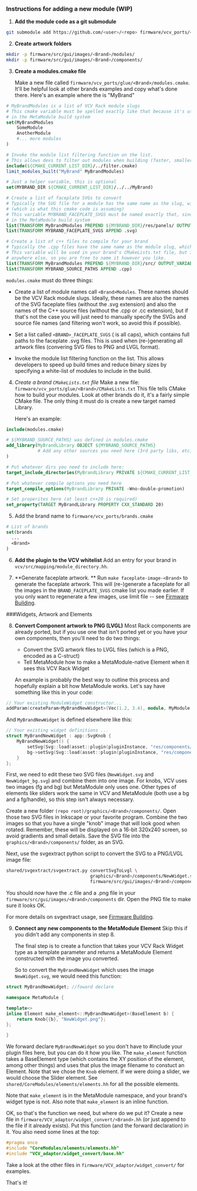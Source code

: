 ### Instructions for adding a new module (WIP)

1) **Add the module code as a git submodule**

```bash
git submodule add https://github.com/<user>/<repo> firmware/vcv_ports/<Brand>
```

2) **Create artwork folders**

```bash
mkdir -p firmware/src/gui/images/<Brand>/modules/
mkdir -p firmware/src/gui/images/<Brand>/components/
```

3) **Create a modules.cmake file**

   Make a new file called `firmware/vcv_ports/glue/<Brand>/modules.cmake`.
   It'll be helpful look at other brands examples and copy what's done there.
   Here's an example where the <Brand> is "MyBrand"

```cmake
# MyBrandModules is a list of VCV Rack module slugs
# This cmake variable must be spelled exactly like that because it's used
# in the MetaModule build system
set(MyBrandModules
    SomeModule
    AnotherModule
    #... more modules
)

# Invoke the module list filtering function on the list.
# This allows devs to filter out modules when building (faster, smaller binaries)
include(${CMAKE_CURRENT_LIST_DIR}/../filter.cmake)
limit_modules_built("MyBrand" MyBrandModules)

# Just a helper variable, this is optional
set(MYBRAND_DIR ${CMAKE_CURRENT_LIST_DIR}/../../MyBrand)

# Create a list of faceplate SVGs to convert
# Typically the SVG file for a module has the same name as the slug, with .svg appended 
# (which is what this cmake code is assuming)
# This variable MYBRAND_FACEPLATE_SVGS must be named exactly that, since it's used
# in the MetaModule build system
list(TRANSFORM MyBrandModules PREPEND ${MYBRAND_DIR}/res/panels/ OUTPUT_VARIABLE MYBRAND_FACEPLATE_SVGS)
list(TRANSFORM MYBRAND_FACEPLATE_SVGS APPEND .svg)

# Create a list of c++ files to compile for your brand
# Typically the .cpp files have the same name as the module slug, which this cmake code assumes.
# This variable will be used in your brand's CMakeLists.txt file, but is not used
# anywhere else, so you are free to name it however you like.
list(TRANSFORM MyBrandModules PREPEND ${MYBRAND_DIR}/src/ OUTPUT_VARIABLE MYBRAND_SOURCE_PATHS)
list(TRANSFORM MYBRAND_SOURCE_PATHS APPEND .cpp)
```

   `modules.cmake` must do three things:

   - Create a list of module names call `<Brand>Modules`.
     These names should be the VCV Rack module slugs. Ideally, these names are
     also the names of the SVG faceplate files (without the .svg extension) and
     also the names of the C++ source files (without the .cpp or .cc extension),
     but if that's not the case you will just need to manually specify the SVGs
     and source file names (and filtering won't work, so avoid this if possible).
   
   - Set a list called `<BRAND>_FACEPLATE_SVGS` (<BRAND> is all caps), which
     contains full paths to the faceplate .svg files. This is used when
     (re-)generating all artwork files (convering SVG files to PNG and LVGL
     format).

   - Invoke the module list filtering function on the list.
     This allows developers to speed up build times and reduce binary sizes
     by specifying a white-list of modules to include in the build.


4) *Create a brand `CMakeLists.txt` file*
   Make a new file: `firmware/vcv_ports/glue/<Brand>/CMakeLists.txt`
   This file tells CMake how to build your modules. Look at other brands do it,
   it's a fairly simple CMake file. The only thing it must do is create a new
   target named <Brand>Library.

   Here's an example:

```cmake
include(modules.cmake)

# ${MYBRAND_SOURCE_PATHS} was defined in modules.cmake
add_library(MyBrandLibrary OBJECT ${MYBRAND_SOURCE_PATHS}
            # Add any other sources you need here (3rd party libs, etc)
)

# Put whatever dirs you need to include here:
target_include_directories(MyBrandLibrary PRIVATE ${CMAKE_CURRENT_LIST_DIR}/../../MyBrand/src)

# Put whatever compile options you need here
target_compile_options(MyBrandLibrary PRIVATE -Wno-double-promotion)

# Set properites here (at least c++20 is required)
set_property(TARGET MyBrandLibrary PROPERTY CXX_STANDARD 20)
```


5) Add the brand name to `firmware/vcv_ports/brands.cmake`

```cmake
# List of brands
set(brands
  ...
  <Brand>
)
```

6) **Add the plugin to the VCV whitelist** 
   Add an entry for your brand in `vcv/src/mapping/module_directory.hh`. 

7) **Generate faceplate artwork. **
   Run `make faceplate-image-<Brand>` to generate the faceplate artwork. This
   will (re-)generate a faceplate for all the images in the
   `BRAND_FACEPLATE_SVGS` cmake list you made earlier. If you only want to
   regenerate a few images, use limit file -- see [Firmware Building](./firmware-building.md).



###Widgets, Artwork and Elements 

8) **Convert Component artwork to PNG (LVGL)**
   Most Rack components are already ported, but if you use one that isn't
   ported yet or you have your own components, then you'll need to do two
   things:
   - Convert the SVG artwork files to LVGL files (which is a PNG, encoded as a
     C-struct)
   - Tell MetaModule how to make a MetaModule-native Element when it sees this
     VCV Rack Widget 

   An example is probably the best way to outline this process and hopefully
   explain a bit how MetaModule works. Let's say have something like this in
   your code:

```c++
// Your existing ModuleWidget constructor...
addParam(createParam<MyBrandNewWidget>(Vec(1.2, 3.4), module, MyModule::MYPARAM));
```

   And `MyBrandNewWidget` is defined elsewhere like this:

```c++
// Your existing widget definitions ...
struct MyBrandNewWidget : app::SvgKnob {
	MyBrandNewWidget() {
		setSvg(Svg::load(asset::plugin(pluginInstance, "res/components/NewWidget.svg")));
		bg->setSvg(Svg::load(asset::plugin(pluginInstance, "res/components/NewWidget_bg.svg")));
	}
};
```
   First, we need to edit these two SVG files (`NewWidget.svg` and
   `NewWidget_bg.svg`) and combine them into one image. For knobs, VCV uses two
   images (fg and bg) but MetaModule only uses one. Other types of elements
   like sliders work the same in VCV and MetaModule (both use a bg and a
   fg/handle), so this step isn't always necessary.

   Create a new folder `(repo root)/graphics/<Brand>/components/`. Open those
   two SVG files in Inkscape or your favorite program.
   Combine the two images so that you have a single "knob" image that will look
   good when rotated. Remember, these will be displayed on a 16-bit 320x240
   screen, so avoid gradients and small details. 
   Save the SVG file into the `graphics/<Brand>/components/` folder, as an SVG.

   Next, use the svgextract python script to convert the SVG to a PNG/LVGL
   image file:

```bash
shared/svgextract/svgextract.py convertSvgToLvgl \
                                graphics/<Brand>/components/NewWidget.svg  \
                                firmware/src/gui/images/<Brand>/components/NewWidget.c
```

   You should now have the .c file and a .png file in your
   `firmware/src/gui/images/<Brand>/components` dir. Open the PNG file to make sure it looks
   OK.

   For more details on svgextract usage, see [Firmware Building](./firmware-building.md). 

9) **Connect any new components to the MetaModule Element**
    Skip this if you didn't add any components in step 8.

   The final step is to create a function that takes your VCV Rack Widget type
   as a template parameter and returns a MetaModule Element constructed with 
   the image you converted.

   So to convert the `MyBrandNewWidget` which uses the image `NewWidget.svg`, 
   we would need this function:

```c++
struct MyBrandNewWidget; //foward declare

namespace MetaModule {

template<>
inline Element make_element<::MyBrandNewWidget>(BaseElement b) {
	return Knob{{b}, "NewWidget.png"};
};

}
```

   We forward declare `MyBrandNewWidget` so you don't have to #include your
   plugin files here, but you can do it how you like.
   The `make_element` function takes a BaseElement type (which contains the 
   XY position of the element, among other things) and uses that plus the
   image filename to constuct an Element. Note that we chose the `Knob` element.
   If we were doing a slider, we would choose the Slider element. See
   `shared/CoreModules/elements/elements.hh` for all the possible elements.

   Note that `make_element` is in the MetaModule namespace, and your brand's
   widget type is not. Also note that `make_element` is an inline function.

   OK, so that's the function we need, but where do we put it?
   Create a new file in `firmware/VCV_adaptor/widget_convert/<Brand>.hh`
   (or just append to the file if it already exists).
   Put this function (and the forward declaration) in it.
   You also need some lines at the top:

```c++
#pragma once
#include "CoreModules/elements/elements.hh"
#include "VCV_adaptor/widget_convert/base.hh"
```
   Take a look at the other files in `firmware/VCV_adaptor/widget_convert/` for examples.

   That's it!

